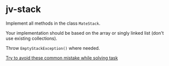 # jv-stack

Implement all methods in the class `MateStack`.

Your implementation should be based on the array or singly linked list 
(don't use existing collections).

Throw `EmptyStackException()` where needed.

[Try to avoid these common mistake while solving task](https://mate-academy.github.io/jv-program-common-mistakes/java-core/set-queue-stack-comparator/stack)
